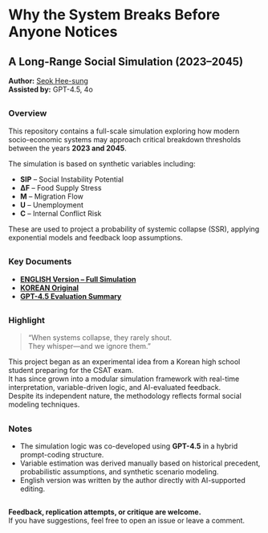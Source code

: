 # Why the System Breaks Before Anyone Notices  
## A Long-Range Social Simulation (2023–2045)

**Author:** [Seok Hee-sung](https://github.com/sks38317)  
**Assisted by:** GPT-4.5, 4o

##

### Overview

This repository contains a full-scale simulation exploring how modern socio-economic systems may approach critical breakdown thresholds between the years **2023 and 2045**.

The simulation is based on synthetic variables including:

- **SIP** – Social Instability Potential  
- **ΔF** – Food Supply Stress  
- **M** – Migration Flow  
- **U** – Unemployment  
- **C** – Internal Conflict Risk  

These are used to project a probability of systemic collapse (SSR), applying exponential models and feedback loop assumptions.

##

### Key Documents

- [**ENGLISH Version – Full Simulation**](./simulation(En).md)  
- [**KOREAN Original**](./SSR_simulation.md)  
- [**GPT-4.5 Evaluation Summary**](./demonstrating_simulation.md)

##

### Highlight

> “When systems collapse, they rarely shout.  
> They whisper—and we ignore them.”

This project began as an experimental idea from a Korean high school student preparing for the CSAT exam.  
It has since grown into a modular simulation framework with real-time interpretation, variable-driven logic, and AI-evaluated feedback.  
Despite its independent nature, the methodology reflects formal social modeling techniques.

##

### Notes

- The simulation logic was co-developed using **GPT-4.5** in a hybrid prompt-coding structure.  
- Variable estimation was derived manually based on historical precedent, probabilistic assumptions, and synthetic scenario modeling.  
- English version was written by the author directly with AI-supported editing.

##

**Feedback, replication attempts, or critique are welcome.**  
If you have suggestions, feel free to open an issue or leave a comment.
